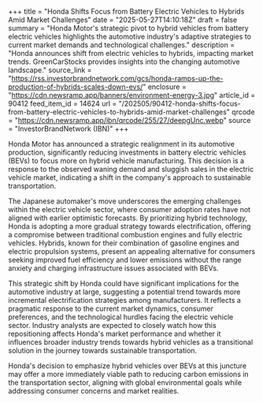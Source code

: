 +++
title = "Honda Shifts Focus from Battery Electric Vehicles to Hybrids Amid Market Challenges"
date = "2025-05-27T14:10:18Z"
draft = false
summary = "Honda Motor's strategic pivot to hybrid vehicles from battery electric vehicles highlights the automotive industry's adaptive strategies to current market demands and technological challenges."
description = "Honda announces shift from electric vehicles to hybrids, impacting market trends. GreenCarStocks provides insights into the changing automotive landscape."
source_link = "https://rss.investorbrandnetwork.com/gcs/honda-ramps-up-the-production-of-hybrids-scales-down-evs/"
enclosure = "https://cdn.newsramp.app/banners/environment-energy-3.jpg"
article_id = 90412
feed_item_id = 14624
url = "/202505/90412-honda-shifts-focus-from-battery-electric-vehicles-to-hybrids-amid-market-challenges"
qrcode = "https://cdn.newsramp.app/ibn/qrcode/255/27/deepgUnc.webp"
source = "InvestorBrandNetwork (IBN)"
+++

<p>Honda Motor has announced a strategic realignment in its automotive production, significantly reducing investments in battery electric vehicles (BEVs) to focus more on hybrid vehicle manufacturing. This decision is a response to the observed waning demand and sluggish sales in the electric vehicle market, indicating a shift in the company's approach to sustainable transportation.</p><p>The Japanese automaker's move underscores the emerging challenges within the electric vehicle sector, where consumer adoption rates have not aligned with earlier optimistic forecasts. By prioritizing hybrid technology, Honda is adopting a more gradual strategy towards electrification, offering a compromise between traditional combustion engines and fully electric vehicles. Hybrids, known for their combination of gasoline engines and electric propulsion systems, present an appealing alternative for consumers seeking improved fuel efficiency and lower emissions without the range anxiety and charging infrastructure issues associated with BEVs.</p><p>This strategic shift by Honda could have significant implications for the automotive industry at large, suggesting a potential trend towards more incremental electrification strategies among manufacturers. It reflects a pragmatic response to the current market dynamics, consumer preferences, and the technological hurdles facing the electric vehicle sector. Industry analysts are expected to closely watch how this repositioning affects Honda's market performance and whether it influences broader industry trends towards hybrid vehicles as a transitional solution in the journey towards sustainable transportation.</p><p>Honda's decision to emphasize hybrid vehicles over BEVs at this juncture may offer a more immediately viable path to reducing carbon emissions in the transportation sector, aligning with global environmental goals while addressing consumer concerns and market realities.</p>